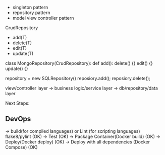 - singleton pattern
- repository pattern
- model view controller pattern


CrudRepository <T>
- add(T)
- delete(T)
- edit(T)
- update(T)

class MongoRepository(CrudRepository):
    def add():
    delete() {}
    edit() {}
    update() {}

repository = new SQLRepository()
reposiory.add();
reposiory.delete();




view/controller layer -> business logic/service layer -> db/repository/data layer

Next Steps:

DevOps
-------
-> build(for compiled languages) or Lint (for scripting languages)  flake8/pylint (OK)
-> Test (OK)
-> Package Container(Docker build) (OK) 
-> Deploy(Docker deploy) (OK)
-> Deploy with all dependencies (Docker Compose) (OK)
